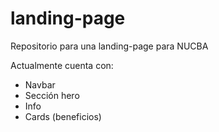 # landing-page
Repositorio para una landing-page para NUCBA


Actualmente cuenta con:

- Navbar
- Sección hero
- Info
- Cards (beneficios)
